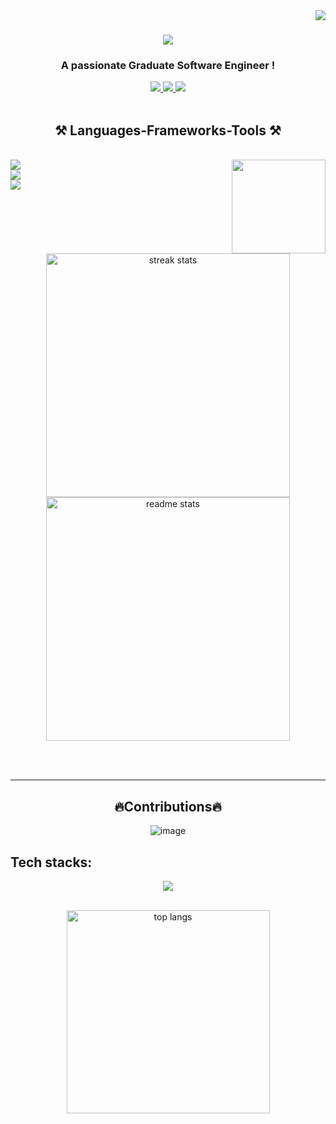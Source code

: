 <img align="right" src="https://komarev.com/ghpvc/?username=RyanL2004&color=blue&base=1000">

<h1 align="center">
    <img src="https://readme-typing-svg.herokuapp.com/?font=Righteous&size=35&center=true&vCenter=true&width=500&height=70&duration=4000&lines=Hi+There!+👋;+I'm+Rayan+Louahche!;" />
</h1>
<h3 align="center">A passionate Graduate Software Engineer !</h3>
<div align="center"> 
  <a href="mailto:rayanlouahche2004@gmail.com">
    <img src="https://img.shields.io/badge/Gmail-333333?style=for-the-badge&logo=gmail&logoColor=red" />
  </a>
  <a href="https://linkedin.com/in/rayan-louahche" target="_blank">
    <img src="https://img.shields.io/badge/LinkedIn-0077B5?style=for-the-badge&logo=linkedin&logoColor=white" target="_blank" />
  </a>
  <a href="https://main.d3s5w6u882p2nt.amplifyapp.com/" target="_blank">
     <img src="https://img.shields.io/badge/Portfolio-FF5722?style=for-the-badge&logo=todoist&logoColor=white" target="_blank" /> <!-- sqlite, safari, google-chrome are other good icon options -->
  </a>
</div>
<br/>
<h2 align="center">⚒️ Languages-Frameworks-Tools ⚒️</h2>
<br/>
<img align="right" height="150" src="https://i.giphy.com/media/v1.Y2lkPTc5MGI3NjExcGFqbnljN2ludm1oa3pxMnhiZ2V6M3BwZHg1ZWwxaGU4bGF3b2d6ayZlcD12MV9pbnRlcm5hbF9naWZfYnlfaWQmY3Q9Zw/78XCFBGOlS6keY1Bil/giphy.gif"  />
<div align="left">
  <a href="https://skillicons.dev">
       <img src="https://skillicons.dev/icons?i=js,html,css,python,java&perline=5"/> <br/>
       <img src="https://skillicons.dev/icons?i=react,nodejs,redux,django,spring&perline=5"/> <br /> 
       <img src="https://skillicons.dev/icons?i=aws,azure,docker,postman,git&perline=5"/>
  </a>



    
</div>
<br>
<div align=center>
  <img width=390 src="https://github-readme-streak-stats-salesp07.vercel.app/?user=RyanL2004&count_private=true&theme=react&border_radius=10" alt="streak stats"/>
  <img width=390 src="https://github-readme-stats-salesp07.vercel.app/api?username=RyanL2004&count_private=true&show_icons=true&theme=react&rank_icon=github&border_radius=10" alt="readme stats" />
  <br/>
</div>

<br/><br/>
<hr/>

<h2 align="center"><strong>🔥Contributions🔥</strong></h2>

<div align="center">

![image](https://github.com/user-attachments/assets/05bfdf68-c90c-4e59-8784-c2b3bcf35a0c)

</div>



<h2><strong>Tech stacks:</strong></h2>

<p align="center">
  <a href="https://skillicons.dev">
    <img src="https://skillicons.dev/icons?i=html,css,vue,nodejs,python,java,spring,mysql,php,cs,dotnet" />
  </a>
</p>

<br/>
<div align=center>
<img width=325 align="center" src="https://github-readme-stats-salesp07.vercel.app/api/top-langs/?username=RyanL2004&hide=HTML&langs_count=8&layout=compact&theme=react&border_radius=10&size_weight=0.5&count_weight=0.5&exclude_repo=github-readme-stats" alt="top langs" />
</div>

